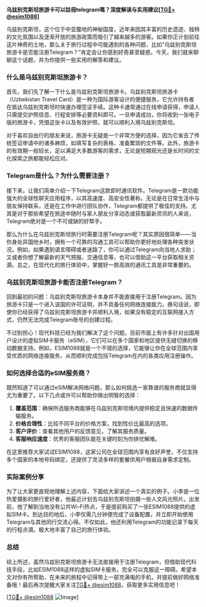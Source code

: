 **乌兹别克斯坦旅游卡可以註冊telegram嗎？深度解读与实用建议[[TG💪+ @esim1088](https://t.me/s/esim1088)]**

乌兹别克斯坦，这个位于中亚腹地的神秘国度，近年来因其丰富的历史遗迹、独特的文化氛围以及逐渐开放的旅游政策而吸引了越来越多的游客。如果你正计划前往这片神奇的土地，那么关于旅行过程中可能遇到的各种问题，比如“乌兹别克斯坦旅游卡是否能注册Telegram？”肯定会让你感到好奇甚至疑惑。今天，我们就来聊聊这个话题，并为你提供一些实用的解答和建议。

### 什么是乌兹别克斯坦旅游卡？

首先，我们先了解一下什么是乌兹别克斯坦旅游卡。乌兹别克斯坦旅游卡（Uzbekistan Travel Card）是一种为国际游客设计的便捷服务，它允许持有者在抵达乌兹别克斯坦时快速办理签证手续。这种卡通常通过在线申请获得，申请人只需提交护照信息、行程安排等必要资料即可。一旦申请成功，你将收到一张电子版的旅游卡，凭借这张卡以及有效护照，就可以顺利入境乌兹别克斯坦。

对于喜欢自由行的朋友来说，旅游卡无疑是一个非常方便的选择，因为它省去了传统签证申请中的诸多麻烦，如填写复杂的表格、准备繁琐的文件等。此外，旅游卡的有效期一般较长，足以满足大多数游客的需求，无论是短期观光还是长时间的文化探索之旅都能轻松应对。

### Telegram是什么？为什么需要注册？

接下来，让我们简单介绍一下Telegram这款即时通讯软件。Telegram是一款功能强大的全球性聊天应用程序，以其高速度、高安全性著称。无论是在日常生活中与朋友保持联系，还是在工作中进行团队协作，Telegram都提供了极佳的支持。尤其是对于那些希望在旅途中随时与家人朋友分享动态或获取最新资讯的人来说，Telegram绝对是一个不可或缺的好帮手。

那么为什么在乌兹别克斯坦旅行时需要注册Telegram呢？其实原因很简单——当你身处异国他乡时，拥有一个可靠的沟通工具可以帮助你更好地处理各种突发状况。例如，如果遇到语言障碍或者迷路了，你可以通过Telegram向当地人求助；又或者你想了解最新的天气预报、交通信息等，也可以借助这一平台获取相关资源。总之，在现代化的旅行体验中，掌握好一款高效的通讯工具是非常重要的。

### 乌兹别克斯坦旅游卡能否注册Telegram？

回到最初的问题：乌兹别克斯坦旅游卡本身并不能直接用于注册Telegram。因为旅游卡只是一个进入该国的许可证明，并不具备任何网络连接能力。换句话说，即使你已经获得了乌兹别克斯坦旅游卡并顺利入境，如果没有稳定的互联网接入方式，仍然无法完成Telegram账号的创建过程。

不过别担心！现代科技已经为我们解决了这个问题。目前市面上有许多针对出国用户设计的虚拟SIM卡服务（eSIM），它们可以在多个国家和地区提供无缝切换的移动数据支持。例如，ESIM1088就是一个不错的选择，它能够让你在全球范围内享受优质的网络连接服务，从而顺利完成包括Telegram在内的各类应用注册操作。

### 如何选择合适的eSIM服务商？

既然知道了可以通过eSIM解决网络问题，那么如何挑选一家靠谱的服务商就显得尤为重要了。以下几点或许可以帮助你做出明智的选择：

1. **覆盖范围**：确保所选服务商能够在乌兹别克斯坦境内提供稳定且快速的数据传输服务。
2. **价格合理性**：比较不同平台的价格方案，找到性价比最高的选项。
3. **客户评价**：查看其他用户的反馈意见，了解其服务质量。
4. **客服响应速度**：优秀的客服团队能在关键时刻为你排忧解难。

在这里推荐大家试试ESIM1088，这家公司在全球范围内享有良好声誉，不仅支持多个国家的本地号码绑定，还提供了灵活多样的套餐供用户根据自身需求定制。

### 实际案例分享

为了让大家更直观地理解上述内容，下面给大家讲述一个真实的例子。小李是一位热爱摄影的旅行爱好者，他最近计划去乌兹别克斯坦拍摄一些人文风光照片。出发前，他了解到当地没有公共Wi-Fi热点，于是提前购买了一张ESIM1088提供的虚拟SIM卡。到达目的地后，小李仅需几分钟便完成了设备配置，并立即开始使用Telegram与其他同行交流心得。不仅如此，他还利用Telegram的功能记录下每天的行程点滴，极大地丰富了自己的旅行体验。

### 总结

综上所述，虽然乌兹别克斯坦旅游卡无法直接用于注册Telegram，但借助现代科技手段，比如ESIM1088这样的虚拟SIM卡服务，完全可以克服这一障碍。希望本文对你有所帮助，在未来的旅程中记得带上一部充满电的手机，并提前做好网络准备哦！最后再次提醒大家关注[TG💪+ @esim1088](https://t.me/s/esim1088)，获取更多实用信息吧！

[[TG💪+ @esim1088](https://t.me/s/esim1088) ![Image](https://i.postimg.cc/4NQfJmqS/Snipaste-2025-05-13-00-14-12.png)]